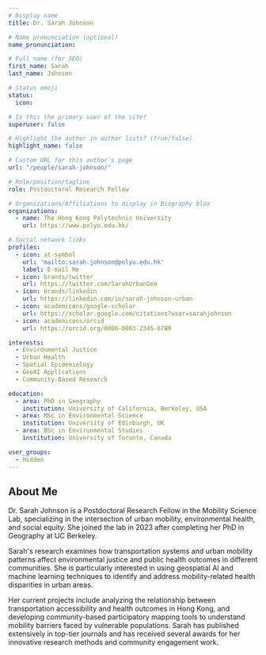```yaml
---
# Display name
title: Dr. Sarah Johnson

# Name pronunciation (optional)
name_pronunciation:

# Full name (for SEO)
first_name: Sarah
last_name: Johnson

# Status emoji
status:
  icon:

# Is this the primary user of the site?
superuser: false

# Highlight the author in author lists? (true/false)
highlight_name: false

# Custom URL for this author's page
url: "/people/sarah-johnson/"

# Role/position/tagline
role: Postdoctoral Research Fellow

# Organizations/Affiliations to display in Biography blox
organizations:
  - name: The Hong Kong Polytechnic University
    url: https://www.polyu.edu.hk/

# Social network links
profiles:
  - icon: at-symbol
    url: 'mailto:sarah.johnson@polyu.edu.hk'
    label: E-mail Me
  - icon: brands/twitter
    url: https://twitter.com/SarahUrbanGeo
  - icon: brands/linkedin
    url: https://linkedin.com/in/sarah-johnson-urban
  - icon: academicons/google-scholar
    url: https://scholar.google.com/citations?user=sarahjohnson
  - icon: academicons/orcid
    url: https://orcid.org/0000-0003-2345-6789

interests:
  - Environmental Justice
  - Urban Health
  - Spatial Epidemiology
  - GeoAI Applications
  - Community-Based Research

education:
  - area: PhD in Geography
    institution: University of California, Berkeley, USA
  - area: MSc in Environmental Science
    institution: University of Edinburgh, UK
  - area: BSc in Environmental Studies
    institution: University of Toronto, Canada

user_groups:
  - Hidden
---
```


## About Me

Dr. Sarah Johnson is a Postdoctoral Research Fellow in the Mobility Science Lab, specializing in the intersection of urban mobility, environmental health, and social equity. She joined the lab in 2023 after completing her PhD in Geography at UC Berkeley.

Sarah's research examines how transportation systems and urban mobility patterns affect environmental justice and public health outcomes in different communities. She is particularly interested in using geospatial AI and machine learning techniques to identify and address mobility-related health disparities in urban areas.

Her current projects include analyzing the relationship between transportation accessibility and health outcomes in Hong Kong, and developing community-based participatory mapping tools to understand mobility barriers faced by vulnerable populations. Sarah has published extensively in top-tier journals and has received several awards for her innovative research methods and community engagement work.
